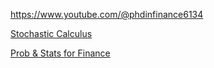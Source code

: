 https://www.youtube.com/@phdinfinance6134

[Stochastic Calculus](https://www.youtube.com/watch?v=J98Yqcj-heY&list=PLR6S6vLGnUbz4YBz2MWcuzcaws7egKOVn)

[Prob & Stats for Finance](https://www.youtube.com/watch?v=732bzOEhQpM&list=PLEYrMI37wMbplhGJmqhlYv0VUSwC6zMsU)
